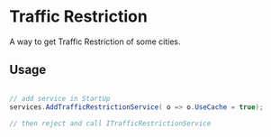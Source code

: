 # Traffic Restriction
A way to get Traffic Restriction of some cities.

## Usage

``` c#

// add service in StartUp
services.AddTrafficRestrictionService( o => o.UseCache = true);

// then reject and call ITrafficRestrictionService

```